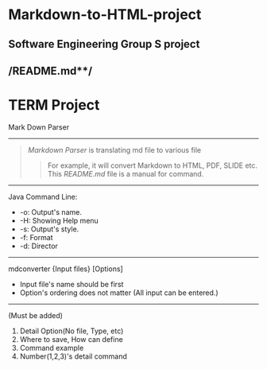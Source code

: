 # Markdown-to-HTML-project
Software Engineering Group S project
--------------------------
/******README.md********/
---------------------------

TERM Project
===============
Mark Down Parser
*************
>*Markdown Parser* is translating md file to various file
>>For example, it will convert Markdown to HTML, PDF, SLIDE etc.
>>This *README.md* file is a manual for command.
--------
Java Command Line:
   * -o: Output's name.
   * -H: Showing Help menu
   * -s: Output's style.
   * -f: Format
   * -d: Director
-------------
mdconverter {Input files} [Options]
  * Input file's name should be first
  * Option's ordering does not matter (All input can be entered.)
-------------------
(Must be added)
  1. Detail Option(No file, Type, etc)
  2. Where to save, How can define
  3. Command example
  4. Number(1,2,3)'s detail command
